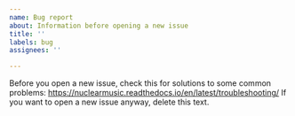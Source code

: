 ```yaml
---
name: Bug report
about: Information before opening a new issue
title: ''
labels: bug
assignees: ''

---
```


Before you open a new issue, check this for solutions to some common problems:
https://nuclearmusic.readthedocs.io/en/latest/troubleshooting/
If you want to open a new issue anyway, delete this text.
